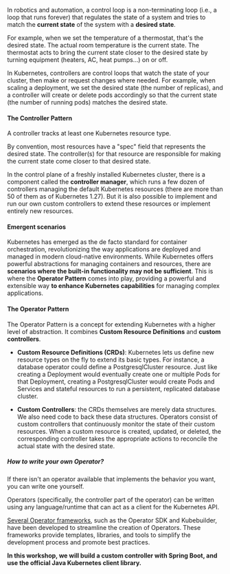 In robotics and automation, a control loop is a non-terminating loop (i.e., a loop that runs forever) that regulates the state of a system and tries to match the **current state** of the system with a **desired state**.

For example, when we set the temperature of a thermostat, that's the desired state. The actual room temperature is the current state. The thermostat acts to bring the current state closer to the desired state by turning equipment (heaters, AC, heat pumps...) on or off.

In Kubernetes, controllers are control loops that watch the state of your cluster, then make or request changes where needed. For example, when scaling a deployment, we set the desired state (the number of replicas), and a controller will create or delete pods accordingly so that the current state (the number of running pods) matches the desired state.

#### The Controller Pattern

A controller tracks at least one Kubernetes resource type.

By convention, most resources have a "spec" field that represents the desired state. The controller(s) for that resource are responsible for making the current state come closer to that desired state.

In the control plane of a freshly installed Kubernetes cluster, there is a component called the **controller manager**, which runs a few dozen of controllers managing the default Kubernetes resources (there are more than 50 of them as of Kubernetes 1.27). But it is also possible to implement and run our own custom controllers to extend these resources or implement entirely new resources.

#### Emergent scenarios

Kubernetes has emerged as the de facto standard for container orchestration, revolutionizing the way applications are deployed and managed in modern cloud-native environments. While Kubernetes offers powerful abstractions for managing containers and resources, there are **scenarios where the built-in functionality may not be sufficient**. This is where the **Operator Pattern** comes into play, providing a powerful and extensible way **to enhance Kubernetes capabilities** for managing complex applications.

#### The Operator Pattern

The Operator Pattern is a concept for extending Kubernetes with a higher level of abstraction. It combines **Custom Resource Definitions** and **custom controllers**.

- **Custom Resource Definitions (CRDs)**: Kubernetes lets us define new resource types on the fly to extend its basic types. For instance, a database operator could define a PostgresqlCluster resource.
Just like creating a Deployment would eventually create one or multiple Pods for that Deployment, creating a PostgresqlCluster would create Pods and Services and stateful resources to run a persistent, replicated database cluster.

- **Custom Controllers**: the CRDs themselves are merely data structures. We also need code to back these data structures. Operators consist of custom controllers that continuously monitor the state of their custom resources. When a custom resource is created, updated, or deleted, the corresponding controller takes the appropriate actions to reconcile the actual state with the desired state.

##### How to write your own Operator?

If there isn't an operator available that implements the behavior you want, you can write one yourself.

Operators (specifically, the controller part of the operator) can be written using any language/runtime that can act as a client for the Kubernetes API.

[Several Operator frameworks](https://kubernetes.io/docs/concepts/extend-kubernetes/operator/#writing-operator), such as the Operator SDK and Kubebuilder, have been developed to streamline the creation of Operators. These frameworks provide templates, libraries, and tools to simplify the development process and promote best practices.

**In this workshop, we will build a custom controller with Spring Boot, and use the official Java Kubernetes client library.**

